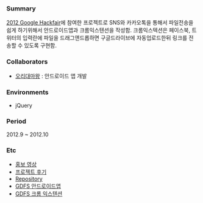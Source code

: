 ### Summary
[2012 Google Hackfair](http://googledevkr.blogspot.kr/2012/08/google-hackfair.html)에 참여한 프로젝트로 SNS와 카카오톡을 통해서 파일전송을 쉽게 하기위해서 안드로이드앱과 크롬익스텐션을 작성함.
크롬익스텍션은 페이스북, 트위터의 입력란에 파일을 드래그앤드롭하면 구글드라이브에 자동업로드한뒤 링크를 전송할 수 있도록 구현함.

### Collaborators
- [오리대마왕](http://kingori.egloos.com/) : 안드로이드 앱 개발

### Environments
- jQuery

### Period
2012.9 ~ 2012.10

### Etc
- [홍보 영상](http://youtu.be/PFyfLPKB-5w)
- [프로젝트 후기](http://blog.outsider.ne.kr/853)
- [Repository](https://github.com/orisider/gdfs)
- [GDFS 안드로이드앱](https://play.google.com/store/apps/details?id=com.orisider.gdfs)
- [GDFS 크롬 익스텐션](https://chrome.google.com/webstore/detail/gdfs/emejbfgkimdddhhgihmbmdeaapckcooc?hl=ko)